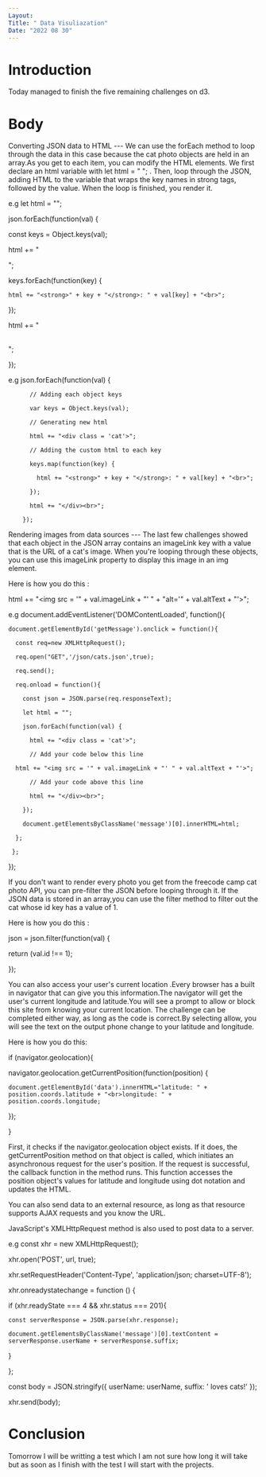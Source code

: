 ```yaml
---
Layout:
Title: " Data Visuliazation"
Date: "2022 08 30"
---
```


# Introduction
Today managed to finish the five remaining challenges on d3.

# Body
Converting JSON data to HTML --- We can use the forEach method to loop through the data in this case because the cat photo objects are held in an array.As you get to each item, you can modify the HTML elements.
We first declare an html variable with let html = " "; .
Then, loop through the JSON, adding HTML to the variable that wraps the key names in strong tags, followed by the value. When the loop is finished, you render it.

e.g let html = "";

json.forEach(function(val) {

  const keys = Object.keys(val);

  html += "<div class = 'cat'>";

  keys.forEach(function(key) {

    html += "<strong>" + key + "</strong>: " + val[key] + "<br>";

  });

  html += "</div><br>";

});


e.g json.forEach(function(val) {

          // Adding each object keys

          var keys = Object.keys(val);

          // Generating new html

          html += "<div class = 'cat'>";

          // Adding the custom html to each key

          keys.map(function(key) {

            html += "<strong>" + key + "</strong>: " + val[key] + "<br>";

          });

          html += "</div><br>";

        });

Rendering images from data sources --- The last few challenges showed that each object in the JSON array contains an imageLink key with a value that is the URL of a cat's image.
When you're looping through these objects, you can use this imageLink property to display this image in an img element.

Here is how you do this :

html += "<img src = '" + val.imageLink + "' " + "alt='" + val.altText + "'>";


e.g document.addEventListener('DOMContentLoaded', function(){

    document.getElementById('getMessage').onclick = function(){

      const req=new XMLHttpRequest();

      req.open("GET",'/json/cats.json',true);

      req.send();

      req.onload = function(){

        const json = JSON.parse(req.responseText);

        let html = "";

        json.forEach(function(val) {

          html += "<div class = 'cat'>";

          // Add your code below this line

      html += "<img src = '" + val.imageLink + "' " + val.altText + "'>";

          // Add your code above this line

          html += "</div><br>";

        });

        document.getElementsByClassName('message')[0].innerHTML=html;

      };

     };

  });
  
If you don't want to render every photo you get from the freecode camp cat photo API, you can pre-filter the JSON before looping through it.
If the JSON data is stored in an array,you can use the filter method to filter out the cat whose id key has a value of 1.

Here is how you do this :

json = json.filter(function(val) {

  return (val.id !== 1);

});


You can also access your user's current location .Every browser has a built in navigator that can give you this information.The navigator will get the user's current longitude and latitude.You will see a prompt to allow or block this site from knowing your current location. The challenge can be completed either way, as long as the code is correct.By selecting allow, you will see the text on the output phone change to your latitude and longitude.

Here is how you do this: 

if (navigator.geolocation){

  navigator.geolocation.getCurrentPosition(function(position) {

    document.getElementById('data').innerHTML="latitude: " + position.coords.latitude + "<br>longitude: " + position.coords.longitude;

  });

}

First, it checks if the navigator.geolocation object exists. If it does, the getCurrentPosition method on that object is called, which initiates an asynchronous request for the user's position. If the request is successful, the callback function in the method runs. This function accesses the position object's values for latitude and longitude using dot notation and updates the HTML.


You can also send data to an external resource, as long as that resource supports AJAX requests and you know the URL.

JavaScript's XMLHttpRequest method is also used to post data to a server.

e.g const xhr = new XMLHttpRequest();

xhr.open('POST', url, true);

xhr.setRequestHeader('Content-Type', 'application/json; charset=UTF-8');

xhr.onreadystatechange = function () {

  if (xhr.readyState === 4 && xhr.status === 201){

    const serverResponse = JSON.parse(xhr.response);

    document.getElementsByClassName('message')[0].textContent = serverResponse.userName + serverResponse.suffix;

  }

};

const body = JSON.stringify({ userName: userName, suffix: ' loves cats!' });

xhr.send(body);

# Conclusion
Tomorrow I will be writting a test which I am not sure how long it will take but as soon as I finish with the test I will start with the projects.